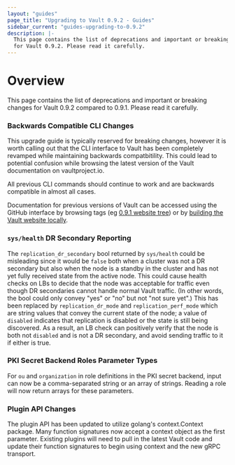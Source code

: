 ```yaml
---
layout: "guides"
page_title: "Upgrading to Vault 0.9.2 - Guides"
sidebar_current: "guides-upgrading-to-0.9.2"
description: |-
  This page contains the list of deprecations and important or breaking changes
  for Vault 0.9.2. Please read it carefully.
---
```


# Overview

This page contains the list of deprecations and important or breaking changes
for Vault 0.9.2 compared to 0.9.1. Please read it carefully.

### Backwards Compatible CLI Changes

This upgrade guide is typically reserved for breaking changes, however it
is worth calling out that the CLI interface to Vault has been completely
revamped while maintaining backwards compatbitility. This could lead to
potential confusion  while browsing the latest version of the Vault
documentation on vaultproject.io.

All previous CLI commands should continue to work and are backwards
compatible in almost all cases.

Documentation for previous versions of Vault can be accessed using
the GitHub interface by browsing tags (eg [0.9.1 website tree](https://github.com/hashicorp/vault/tree/v0.9.1/website)) or by
[building the Vault website locally](https://github.com/hashicorp/vault/tree/v0.9.1/website#running-the-site-locally).

### `sys/health` DR Secondary Reporting

The `replication_dr_secondary` bool returned by `sys/health` could be
misleading since it would be `false` both when a cluster was not a DR secondary
but also when the node is a standby in the cluster and has not yet fully
received state from the active node. This could cause health checks on LBs to
decide that the node was acceptable for traffic even though DR secondaries
cannot handle normal Vault traffic. (In other words, the bool could only convey
"yes" or "no" but not "not sure yet".) This has been replaced by
`replication_dr_mode` and `replication_perf_mode` which are string values that
convey the current state of the node; a value of `disabled` indicates that
replication is disabled or the state is still being discovered. As a result, an
LB check can positively verify that the node is both not `disabled` and is not
a DR secondary, and avoid sending traffic to it if either is true.


### PKI Secret Backend Roles Parameter Types

For `ou` and `organization` in role definitions in the PKI secret backend,
input can now be a comma-separated string or an array of strings. Reading a
role will now return arrays for these parameters.


### Plugin API Changes

The plugin API has been updated to utilize golang's context.Context package.
Many function signatures now accept a context object as the first parameter.
Existing plugins will need to pull in the latest Vault code and update their
function signatures to begin using context and the new gRPC transport.
